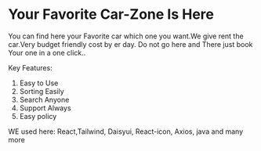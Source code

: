 # Your Favorite Car-Zone Is Here

You can find here your Favorite car which one you want.We give rent the car.Very budget friendly cost by er day. Do not go here and There just book Your one in a one click..

Key Features:
1. Easy to Use
2. Sorting Easily
3. Search Anyone
4. Support Always
5. Easy policy

WE used here: React,Tailwind, Daisyui, React-icon, Axios, java and many more
